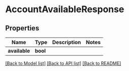 # AccountAvailableResponse

## Properties

Name | Type | Description | Notes
------------ | ------------- | ------------- | -------------
**available** | **bool** |  | 

[[Back to Model list]](../README.md#documentation-for-models) [[Back to API list]](../README.md#documentation-for-api-endpoints) [[Back to README]](../README.md)


